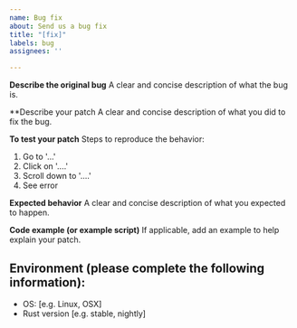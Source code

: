 ```yaml
---
name: Bug fix
about: Send us a bug fix
title: "[fix]"
labels: bug
assignees: ''

---
```


**Describe the original bug**
A clear and concise description of what the bug is.

**Describe your patch
A clear and concise description of what you did to fix the bug.

**To test your patch**
Steps to reproduce the behavior:
1. Go to '...'
2. Click on '....'
3. Scroll down to '....'
4. See error

**Expected behavior**
A clear and concise description of what you expected to happen.

**Code example (or example script)**
If applicable, add an example to help explain your patch.


## Environment (please complete the following information):
 - OS: [e.g. Linux, OSX]
 - Rust version [e.g. stable, nightly]
